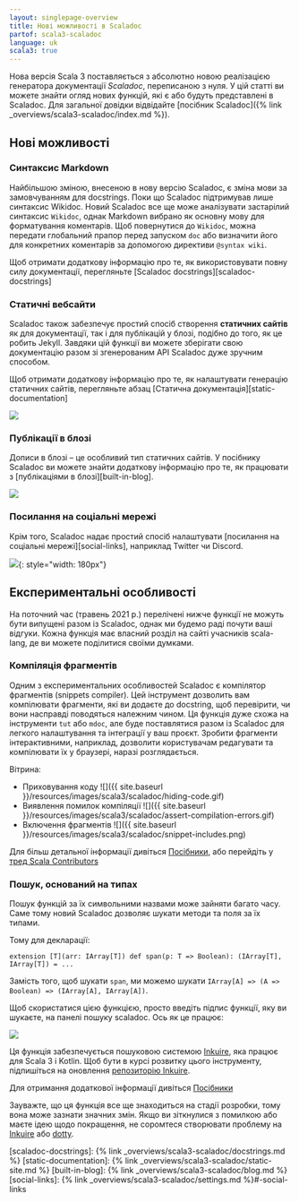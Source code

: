 ```yaml
---
layout: singlepage-overview
title: Нові можливості в Scaladoc
partof: scala3-scaladoc
language: uk
scala3: true
---
```


Нова версія Scala 3 поставляється з абсолютно новою реалізацією генератора документації _Scaladoc_, переписаною з нуля.
У цій статті ви можете знайти огляд нових функцій, які є або будуть представлені в Scaladoc.
Для загальної довідки відвідайте [посібник Scaladoc]({% link _overviews/scala3-scaladoc/index.md %}).

## Нові можливості

### Синтаксис Markdown

Найбільшою зміною, внесеною в нову версію Scaladoc, є зміна мови за замовчуванням для docstrings. Поки що Scaladoc підтримував лише синтаксис Wikidoc.
Новий Scaladoc все ще може аналізувати застарілий синтаксис `Wikidoc`, однак Markdown вибрано як основну мову для форматування коментарів.
Щоб повернутися до `Wikidoc`, можна передати глобальний прапор перед запуском `doc` або визначити його для конкретних коментарів за допомогою директиви `@syntax wiki`.

Щоб отримати додаткову інформацію про те, як використовувати повну силу документації, перегляньте [Scaladoc docstrings][scaladoc-docstrings]


### Статичні вебсайти

Scaladoc також забезпечує простий спосіб створення **статичних сайтів** як для документації, так і для публікацій у блозі, подібно до того, як це робить Jekyll.
Завдяки цій функції ви можете зберігати свою документацію разом зі згенерованим API Scaladoc дуже зручним способом.

Щоб отримати додаткову інформацію про те, як налаштувати генерацію статичних сайтів, перегляньте абзац [Статична документація][static-documentation]

![](/resources/images/scala3/scaladoc/static-site.png)

### Публікації в блозі

Дописи в блозі – це особливий тип статичних сайтів. У посібнику Scaladoc ви можете знайти додаткову інформацію про те, як працювати з [публікаціями в блозі][built-in-blog].

![](/resources/images/scala3/scaladoc/blog-post.png)

### Посилання на соціальні мережі

Крім того, Scaladoc надає простий спосіб налаштувати [посилання на соціальні мережі][social-links], наприклад Twitter чи Discord.

![](/resources/images/scala3/scaladoc/social-links.png){: style="width: 180px"}

## Експериментальні особливості

На поточний час (травень 2021 р.) перелічені нижче функції не можуть бути випущені разом із Scaladoc, однак ми будемо раді почути ваші відгуки. 
Кожна функція має власний розділ на сайті учасників scala-lang, де ви можете поділитися своїми думками.

### Компіляція фрагментів

Одним з експериментальних особливостей Scaladoc є компілятор фрагментів (snippets compiler). 
Цей інструмент дозволить вам компілювати фрагменти, які ви додаєте до docstring, щоб перевірити, чи вони насправді поводяться належним чином. 
Ця функція дуже схожа на інструменти `tut` або `mdoc`, але буде поставлятися разом із Scaladoc для легкого налаштування та інтеграції у ваш проєкт. 
Зробити фрагменти інтерактивними, наприклад, дозволити користувачам редагувати та компілювати їх у браузері, наразі розглядається.

Вітрина:
* Приховування коду ![]({{ site.baseurl }}/resources/images/scala3/scaladoc/hiding-code.gif)
* Виявлення помилок компіляції ![]({{ site.baseurl }}/resources/images/scala3/scaladoc/assert-compilation-errors.gif)
* Включення фрагментів ![]({{ site.baseurl }}/resources/images/scala3/scaladoc/snippet-includes.png)

Для більш детальної інформації дивіться [Посібники](/scala3/guides/scaladoc/snippet-compiler.html), або перейдіть у [тред Scala Contributors](https://contributors.scala-lang.org/t/snippet-validation-in-scaladoc-for-scala-3/4976)

### Пошук, оснований на типах

Пошук функцій за їх символьними назвами може зайняти багато часу.
Саме тому новий Scaladoc дозволяє шукати методи та поля за їх типами.

Тому для декларації:
```
extension [T](arr: IArray[T]) def span(p: T => Boolean): (IArray[T], IArray[T]) = ...
```
Замість того, щоб шукати `span`, ми можемо шукати `IArray[A] => (A => Boolean) => (IArray[A], IArray[A])`.

Щоб скористатися цією функцією, просто введіть підпис функції, яку ви шукаєте, на панелі пошуку scaladoc. Ось як це працює:

![](/resources/images/scala3/scaladoc/inkuire-1.0.0-M2_js_flatMap.gif)

Ця функція забезпечується пошуковою системою [Inkuire](https://github.com/VirtusLab/Inkuire), яка працює для Scala 3 і Kotlin. Щоб бути в курсі розвитку цього інструменту, підпишіться на оновлення [репозиторію Inkuire](https://github.com/VirtusLab/Inkuire).

Для отримання додаткової інформації дивіться [Посібники](/scala3/guides/scaladoc/search-engine.html)

Зауважте, що ця функція все ще знаходиться на стадії розробки, тому вона може зазнати значних змін.
Якщо ви зіткнулися з помилкою або маєте ідею щодо покращення, не соромтеся створювати проблему на [Inkuire](https://github.com/VirtusLab/Inkuire/issues/new) або [dotty](https://github.com/lampepfl/dotty/issues/new).

[scaladoc-docstrings]: {% link _overviews/scala3-scaladoc/docstrings.md %}
[static-documentation]: {% link _overviews/scala3-scaladoc/static-site.md %}
[built-in-blog]: {% link _overviews/scala3-scaladoc/blog.md %}
[social-links]: {% link _overviews/scala3-scaladoc/settings.md %}#-social-links
